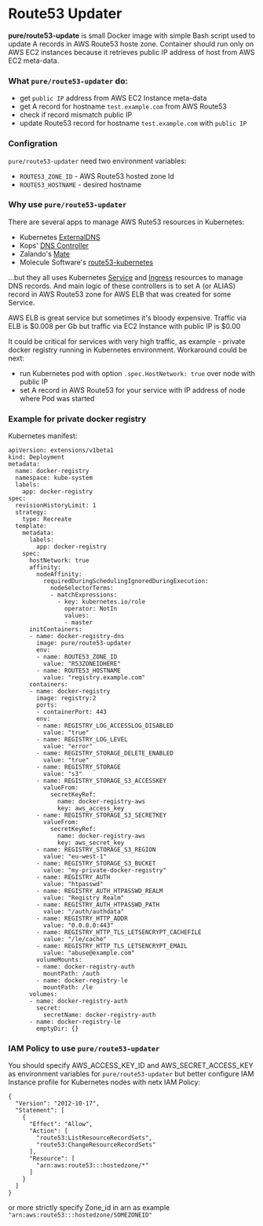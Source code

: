 # Route53 Updater

**pure/route53-update** is small Docker image with simple Bash script used to update A records in AWS Route53 hoste zone.
Container should run only on AWS EC2 instances because it retrieves public IP address of host from AWS EC2 meta-data.

### What `pure/route53-updater` do:

- get `public IP` address from AWS EC2 Instance meta-data
- get A record  for hostname `test.example.com` from AWS Route53
- check if record mismatch public IP
- update Route53 record for hostname `test.example.com` with `public IP`

### Configration

`pure/route53-updater` need two environment variables:

- `ROUTE53_ZONE_ID` - AWS Route53 hosted zone Id
- `ROUTE53_HOSTNAME` - desired hostname

### Why use `pure/route53-updater`

There are several apps to manage AWS Rute53 resources in Kubernetes:

- Kubernetes [ExternalDNS](https://github.com/kubernetes-incubator/external-dns)
- Kops' [DNS Controller](https://github.com/kubernetes/kops/tree/master/dns-controller)
- Zalando's [Mate](https://github.com/zalando-incubator/mate)
- Molecule Software's [route53-kubernetes](https://github.com/wearemolecule/route53-kubernetes)

...but they all uses Kubernetes [Service](https://kubernetes.io/docs/concepts/services-networking/service/) and [Ingress](https://kubernetes.io/docs/concepts/services-networking/ingress/)
resources to manage DNS records. And main logic of these controllers is to set A (or ALIAS) record in AWS Route53 zone for AWS ELB
that was created for some Service.

AWS ELB is great service but sometimes it's bloody expensive. Traffic via ELB is $0.008 per Gb but traffic via EC2 Instance with public IP is $0.00

It could be critical for services with very high traffic, as example - private docker registry running in Kubernetes environment.
Workaround could be next:

- run Kubernetes pod with option `.spec.HostNetwork: true` over node with public IP
- set A record in AWS Route53 for your service with IP address of node where Pod was started

### Example for private docker registry

Kubernetes manifest:

```
apiVersion: extensions/v1beta1
kind: Deployment
metadata:
  name: docker-registry
  namespace: kube-system
  labels:
    app: docker-registry
spec:
  revisionHistoryLimit: 1
  strategy:
    type: Recreate
  template:
    metadata:
      labels:
        app: docker-registry
    spec:
      hostNetwork: true
      affinity:
        nodeAffinity:
          requiredDuringSchedulingIgnoredDuringExecution:
            nodeSelectorTerms:
            - matchExpressions:
              - key: kubernetes.io/role
                operator: NotIn
                values:
                - master
      initContainers:
      - name: docker-registry-dns
        image: pure/route53-updater
        env:
        - name: ROUTE53_ZONE_ID
          value: "R53ZONEIDHERE"
        - name: ROUTE53_HOSTNAME
          value: "registry.example.com"
      containers:
      - name: docker-registry
        image: registry:2
        ports:
        - containerPort: 443
        env:
        - name: REGISTRY_LOG_ACCESSLOG_DISABLED
          value: "true"
        - name: REGISTRY_LOG_LEVEL
          value: "error"
        - name: REGISTRY_STORAGE_DELETE_ENABLED
          value: "true"
        - name: REGISTRY_STORAGE
          value: "s3"
        - name: REGISTRY_STORAGE_S3_ACCESSKEY
          valueFrom:
            secretKeyRef:
              name: docker-registry-aws
              key: aws_access_key
        - name: REGISTRY_STORAGE_S3_SECRETKEY
          valueFrom:
            secretKeyRef:
              name: docker-registry-aws
              key: aws_secret_key
        - name: REGISTRY_STORAGE_S3_REGION
          value: "eu-west-1"
        - name: REGISTRY_STORAGE_S3_BUCKET
          value: "my-private-docker-registry"
        - name: REGISTRY_AUTH
          value: "htpasswd"
        - name: REGISTRY_AUTH_HTPASSWD_REALM
          value: "Registry Realm"
        - name: REGISTRY_AUTH_HTPASSWD_PATH
          value: "/auth/authdata"
        - name: REGISTRY_HTTP_ADDR
          value: "0.0.0.0:443"
        - name: REGISTRY_HTTP_TLS_LETSENCRYPT_CACHEFILE
          value: "/le/cache"
        - name: REGISTRY_HTTP_TLS_LETSENCRYPT_EMAIL
          value: "abuse@example.com"
        volumeMounts:
        - name: docker-registry-auth
          mountPath: /auth
        - name: docker-registry-le
          mountPath: /le
      volumes:
      - name: docker-registry-auth
        secret:
          secretName: docker-registry-auth
      - name: docker-registry-le
        emptyDir: {}
```

### IAM Policy to use `pure/route53-updater`

You should specify AWS_ACCESS_KEY_ID and AWS_SECRET_ACCESS_KEY as environment variables for `pure/route53-updater` but better
configure IAM Instance profile for Kubernetes nodes with netx IAM Policy:

```
{
  "Version": "2012-10-17",
  "Statement": [
    {
      "Effect": "Allow",
      "Action": [
        "route53:ListResourceRecordSets",
        "route53:ChangeResourceRecordSets"
      ],
      "Resource": [
        "arn:aws:route53:::hostedzone/*"
      ]
    }
  ]
}
```

or more strictly specify Zone_id in arn as example `"arn:aws:route53:::hostedzone/SOMEZONEID"`
